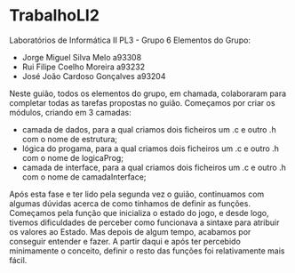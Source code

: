 # TrabalhoLI2
Laboratórios de Informática II PL3 - Grupo 6 
Elementos do Grupo:
- Jorge Miguel Silva Melo a93308
- Rui Filipe Coelho Moreira a93232
- José João Cardoso Gonçalves a93204

Neste guião, todos os elementos do grupo, em chamada, colaboraram para completar todas as tarefas propostas no guião.
Começamos por criar os módulos, criando em 3 camadas:
- camada de dados, para a qual criamos dois ficheiros um .c e outro .h com o nome de estrutura;
- lógica do progama, para a qual criamos dois ficheiros um .c e outro .h com o nome de logicaProg;
- camada de interface, para a qual criamos dois ficheiros um .c e outro .h com o nome de camadaInterface;

Após esta fase e ter lido pela segunda vez o guião, continuamos com algumas dúvidas acerca de como tinhamos de definir as 
funções. Começamos pela função que inicializa o estado do jogo, e desde logo, tivemos dificuldades de perceber como funcionava
a sintaxe para atribuir os valores ao Estado. Mas depois de algum tempo, acabamos por conseguir entender e fazer.
A partir daqui e após ter percebido minimamente o conceito, definir o resto das funções foi relativamente mais fácil.
